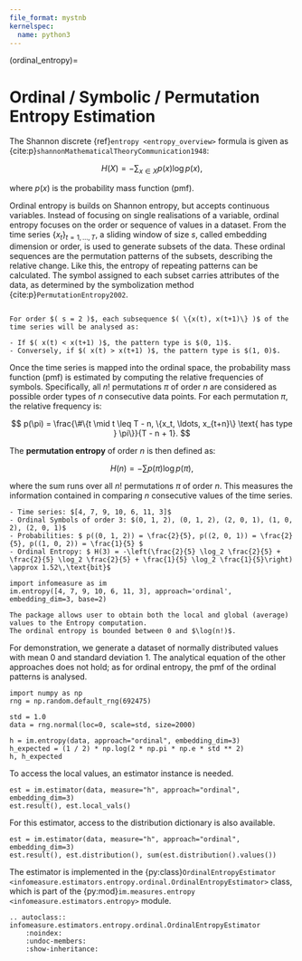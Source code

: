 ```yaml
---
file_format: mystnb
kernelspec:
  name: python3
---
```


(ordinal_entropy)=
# Ordinal / Symbolic / Permutation Entropy Estimation
The Shannon discrete {ref}`entropy <entropy_overview>` formula is given as {cite:p}`shannonMathematicalTheoryCommunication1948`:

$$
H(X) = -\sum_{x \in X} p(x) \log p(x),
$$

where $p(x)$ is the probability mass function (pmf).

Ordinal entropy is builds on Shannon entropy, but accepts continuous variables.
Instead of focusing on single realisations of a variable, ordinal entropy focuses on the order or sequence of values in a dataset.
From the time series $\{x_t\}_{t=1, \ldots, T}$, a sliding window of size $s$, called embedding dimension or order, is used to generate subsets of the data.
These ordinal sequences are the permutation patterns of the subsets,
describing the relative change.
Like this, the entropy of repeating patterns can be calculated.
The symbol assigned to each subset carries attributes of the data, as determined by the symbolization method {cite:p}`PermutationEntropy2002`.

```{admonition} Example for $s = 2$

For order $( s = 2 )$, each subsequence $( \{x(t), x(t+1)\} )$ of the time series will be analysed as:

- If $( x(t) < x(t+1) )$, the pattern type is $(0, 1)$.
- Conversely, if $( x(t) > x(t+1) )$, the pattern type is $(1, 0)$.
```

Once the time series is mapped into the ordinal space, the probability mass function (pmf) is estimated by computing the relative frequencies of symbols. Specifically, all $n!$ permutations $\pi$ of order $n$ are considered as possible order types of $n$ consecutive data points. For each permutation $\pi$, the relative frequency is:

$$
p(\pi) = \frac{\#\{t \mid t \leq T - n, \{x_t, \ldots, x_{t+n}\} \text{ has type } \pi\}}{T - n + 1}.
$$

The **permutation entropy** of order $n$ is then defined as:

$$
H(n) = -\sum p(\pi) \log p(\pi),
$$

where the sum runs over all $n!$ permutations $\pi$ of order $n$. This measures the information contained in comparing $n$ consecutive values of the time series.

```{admonition} Example for $s=3$
- Time series: $[4, 7, 9, 10, 6, 11, 3]$
- Ordinal Symbols of order 3: $(0, 1, 2), (0, 1, 2), (2, 0, 1), (1, 0, 2), (2, 0, 1)$
- Probabilities: $ p((0, 1, 2)) = \frac{2}{5}, p((2, 0, 1)) = \frac{2}{5}, p((1, 0, 2)) = \frac{1}{5} $
- Ordinal Entropy: $ H(3) = -\left(\frac{2}{5} \log_2 \frac{2}{5} + \frac{2}{5} \log_2 \frac{2}{5} + \frac{1}{5} \log_2 \frac{1}{5}\right) \approx 1.52\,\text{bit}$
```

```{code-cell}
import infomeasure as im
im.entropy([4, 7, 9, 10, 6, 11, 3], approach='ordinal', embedding_dim=3, base=2)
```

```{note}
The package allows user to obtain both the local and global (average) values to the Entropy computation.
The ordinal entropy is bounded between 0 and $\log(n!)$.
```


For demonstration, we generate a dataset of normally distributed values with mean $0$ and standard deviation $1$.
The analytical equation of the other approaches does not hold; as for ordinal entropy, the pmf of the ordinal patterns is analysed.

```{code-cell}
import numpy as np
rng = np.random.default_rng(692475)

std = 1.0
data = rng.normal(loc=0, scale=std, size=2000)

h = im.entropy(data, approach="ordinal", embedding_dim=3)
h_expected = (1 / 2) * np.log(2 * np.pi * np.e * std ** 2)
h, h_expected
```

To access the local values, an estimator instance is needed.

```{code-cell}
est = im.estimator(data, measure="h", approach="ordinal", embedding_dim=3)
est.result(), est.local_vals()
```

For this estimator, access to the distribution dictionary is also available.
```{code-cell}
est = im.estimator(data, measure="h", approach="ordinal", embedding_dim=3)
est.result(), est.distribution(), sum(est.distribution().values())
```

The estimator is implemented in the {py:class}`OrdinalEntropyEstimator <infomeasure.estimators.entropy.ordinal.OrdinalEntropyEstimator>` class,
which is part of the {py:mod}`im.measures.entropy <infomeasure.estimators.entropy>` module.

```{eval-rst}
.. autoclass:: infomeasure.estimators.entropy.ordinal.OrdinalEntropyEstimator
    :noindex:
    :undoc-members:
    :show-inheritance:
```

